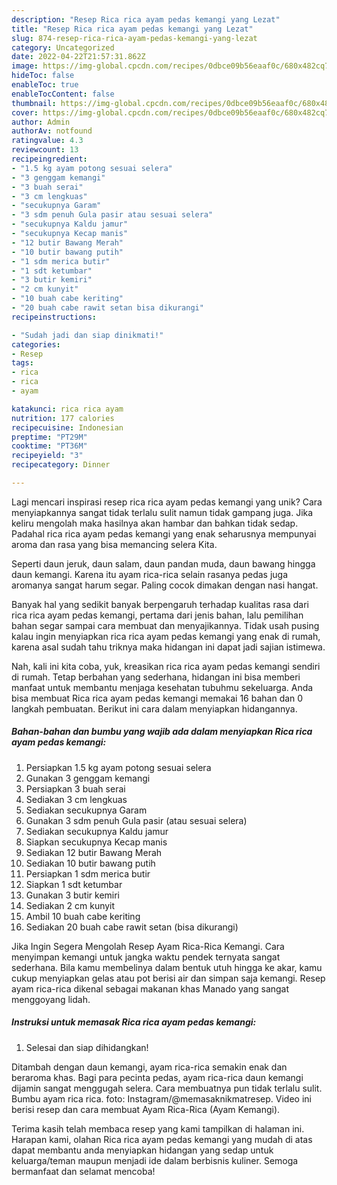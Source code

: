 ```yaml
---
description: "Resep Rica rica ayam pedas kemangi yang Lezat"
title: "Resep Rica rica ayam pedas kemangi yang Lezat"
slug: 874-resep-rica-rica-ayam-pedas-kemangi-yang-lezat
category: Uncategorized
date: 2022-04-22T21:57:31.862Z
image: https://img-global.cpcdn.com/recipes/0dbce09b56eaaf0c/680x482cq70/rica-rica-ayam-pedas-kemangi-foto-resep-utama.jpg
hideToc: false
enableToc: true
enableTocContent: false
thumbnail: https://img-global.cpcdn.com/recipes/0dbce09b56eaaf0c/680x482cq70/rica-rica-ayam-pedas-kemangi-foto-resep-utama.jpg
cover: https://img-global.cpcdn.com/recipes/0dbce09b56eaaf0c/680x482cq70/rica-rica-ayam-pedas-kemangi-foto-resep-utama.jpg
author: Admin
authorAv: notfound
ratingvalue: 4.3
reviewcount: 13
recipeingredient:
- "1.5 kg ayam potong sesuai selera"
- "3 genggam kemangi"
- "3 buah serai"
- "3 cm lengkuas"
- "secukupnya Garam"
- "3 sdm penuh Gula pasir atau sesuai selera"
- "secukupnya Kaldu jamur"
- "secukupnya Kecap manis"
- "12 butir Bawang Merah"
- "10 butir bawang putih"
- "1 sdm merica butir"
- "1 sdt ketumbar"
- "3 butir kemiri"
- "2 cm kunyit"
- "10 buah cabe keriting"
- "20 buah cabe rawit setan bisa dikurangi"
recipeinstructions:

- "Sudah jadi dan siap dinikmati!"
categories:
- Resep
tags:
- rica
- rica
- ayam

katakunci: rica rica ayam 
nutrition: 177 calories
recipecuisine: Indonesian
preptime: "PT29M"
cooktime: "PT36M"
recipeyield: "3"
recipecategory: Dinner

---
```





Lagi mencari inspirasi resep rica rica ayam pedas kemangi yang unik? Cara menyiapkannya sangat tidak terlalu sulit namun tidak gampang juga. Jika keliru mengolah maka hasilnya akan hambar dan bahkan tidak sedap. Padahal rica rica ayam pedas kemangi yang enak seharusnya mempunyai aroma dan rasa yang bisa memancing selera Kita.





Seperti daun jeruk, daun salam, daun pandan muda, daun bawang hingga daun kemangi. Karena itu ayam rica-rica selain rasanya pedas juga aromanya sangat harum segar. Paling cocok dimakan dengan nasi hangat.

Banyak hal yang sedikit banyak berpengaruh terhadap kualitas rasa dari rica rica ayam pedas kemangi, pertama dari jenis bahan, lalu pemilihan bahan segar sampai cara membuat dan menyajikannya. Tidak usah pusing kalau ingin menyiapkan rica rica ayam pedas kemangi yang enak di rumah, karena asal sudah tahu triknya maka hidangan ini dapat jadi sajian istimewa.






Nah, kali ini kita coba, yuk, kreasikan rica rica ayam pedas kemangi sendiri di rumah. Tetap berbahan yang sederhana, hidangan ini bisa memberi manfaat untuk membantu menjaga kesehatan tubuhmu sekeluarga. Anda bisa membuat Rica rica ayam pedas kemangi memakai 16 bahan dan 0 langkah pembuatan. Berikut ini cara dalam menyiapkan hidangannya.

<!--inarticleads1-->

##### Bahan-bahan dan bumbu yang wajib ada dalam menyiapkan Rica rica ayam pedas kemangi:

1. Persiapkan 1.5 kg ayam potong sesuai selera
1. Gunakan 3 genggam kemangi
1. Persiapkan 3 buah serai
1. Sediakan 3 cm lengkuas
1. Sediakan secukupnya Garam
1. Gunakan 3 sdm penuh Gula pasir (atau sesuai selera)
1. Sediakan secukupnya Kaldu jamur
1. Siapkan secukupnya Kecap manis
1. Sediakan 12 butir Bawang Merah
1. Sediakan 10 butir bawang putih
1. Persiapkan 1 sdm merica butir
1. Siapkan 1 sdt ketumbar
1. Gunakan 3 butir kemiri
1. Sediakan 2 cm kunyit
1. Ambil 10 buah cabe keriting
1. Sediakan 20 buah cabe rawit setan (bisa dikurangi)


Jika Ingin Segera Mengolah Resep Ayam Rica-Rica Kemangi. Cara menyimpan kemangi untuk jangka waktu pendek ternyata sangat sederhana. Bila kamu membelinya dalam bentuk utuh hingga ke akar, kamu cukup menyiapkan gelas atau pot berisi air dan simpan saja kemangi. Resep ayam rica-rica dikenal sebagai makanan khas Manado yang sangat menggoyang lidah. 

<!--inarticleads2-->

##### Instruksi untuk memasak Rica rica ayam pedas kemangi:


1. Selesai dan siap dihidangkan!

Ditambah dengan daun kemangi, ayam rica-rica semakin enak dan beraroma khas. Bagi para pecinta pedas, ayam rica-rica daun kemangi dijamin sangat menggugah selera. Cara membuatnya pun tidak terlalu sulit. Bumbu ayam rica rica. foto: Instagram/@memasaknikmatresep. Video ini berisi resep dan cara membuat Ayam Rica-Rica (Ayam Kemangi). 

Terima kasih telah membaca resep yang kami tampilkan di halaman ini. Harapan kami, olahan Rica rica ayam pedas kemangi yang mudah di atas dapat membantu anda menyiapkan hidangan yang sedap untuk keluarga/teman maupun menjadi ide dalam berbisnis kuliner. Semoga bermanfaat dan selamat mencoba!
